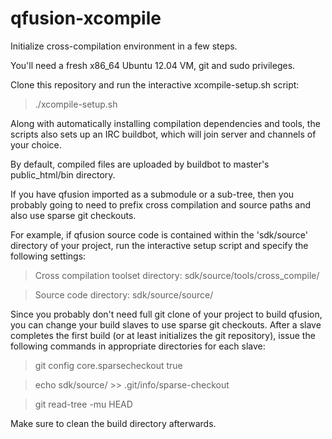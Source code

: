 qfusion-xcompile
================

Initialize cross-compilation environment in a few steps.

You'll need a fresh x86_64 Ubuntu 12.04 VM, git and sudo privileges.

Clone this repository and run the interactive xcompile-setup.sh script:

> ./xcompile-setup.sh

Along with automatically installing compilation dependencies and tools, 
the scripts also sets up an IRC buildbot, which will join server and
channels of your choice.

By default, compiled files are uploaded by buildbot to master's 
public_html/bin directory.

If you have qfusion imported as a submodule or a sub-tree, then you
probably going to need to prefix cross compilation and source paths
and also use sparse git checkouts.

For example, if qfusion source code is contained within the 
'sdk/source' directory of your project, run the interactive setup 
script and specify the following settings:

> Cross compilation toolset directory:
> sdk/source/tools/cross_compile/

> Source code directory:
> sdk/source/source/

Since you probably don't need full git clone of your project to build
qfusion, you can change your build slaves to use sparse git checkouts.
After a slave completes the first build (or at least initializes the
git repository), issue the following commands in appropriate directories
for each slave:

> git config core.sparsecheckout true

> echo sdk/source/ >> .git/info/sparse-checkout

> git read-tree -mu HEAD

Make sure to clean the build directory afterwards.

